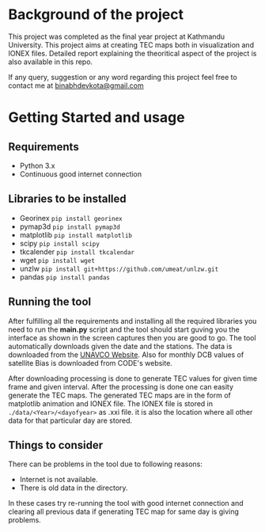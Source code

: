 # Background of the project

This project was completed as the final year project at Kathmandu University.
This project aims at creating TEC maps both in visualization and IONEX files.
Detailed report explaining the theoritical aspect of the project is also available
in this repo.

If any query, suggestion or any word regarding this project feel free to contact me
at binabhdevkota@gmail.com

# Getting Started and usage

## Requirements

* Python 3.x
* Continuous good internet connection

## Libraries to be installed

* Georinex
`pip install georinex`
* pymap3d
`pip install pymap3d`
* matplotlib
`pip install matplotlib`
* scipy
`pip install scipy`
* tkcalender
`pip install tkcalendar`
* wget
`pip install wget`
* unzlw
`pip install git+https://github.com/umeat/unlzw.git`
* pandas
`pip install pandas`

## Running the tool

After fulfilling all the requirements and installing all the required libraries you need to run the **main.py** script and the tool should start guving you the interface as shown in the screen captures then you are good to go.
The tool automatically downloads given the date and the stations. The data is downloaded from the
[UNAVCO Website](http://www.unavco.org "UNAVCO website"). Also for monthly DCB values of satellite Bias is downloaded from CODE's website.

After downloading processing is done to generate TEC values for given time frame and given interval. After the processing is done one can easity generate the TEC maps. The generated TEC maps are in the form of matplotlib animation and IONEX file. The IONEX file is stored in `./data/<Year>/<dayofyear>` as .xxi file. it is also the location where all other data for that particular day are stored.

## Things to consider

There can be problems in the tool due to following reasons:

* Internet is not available.
* There is old data in the directory.

In these cases try re-running the tool with good internet connection and clearing all previous data if generating TEC map for same day is giving problems.
